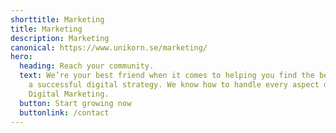```yaml
---
shorttitle: Marketing
title: Marketing
description: Marketing
canonical: https://www.unikorn.se/marketing/
hero:
  heading: Reach your community.
  text: We’re your best friend when it comes to helping you find the best path to
    a successful digital strategy. We know how to handle every aspect of your
    Digital Marketing.
  button: Start growing now
  buttonlink: /contact
---
```

